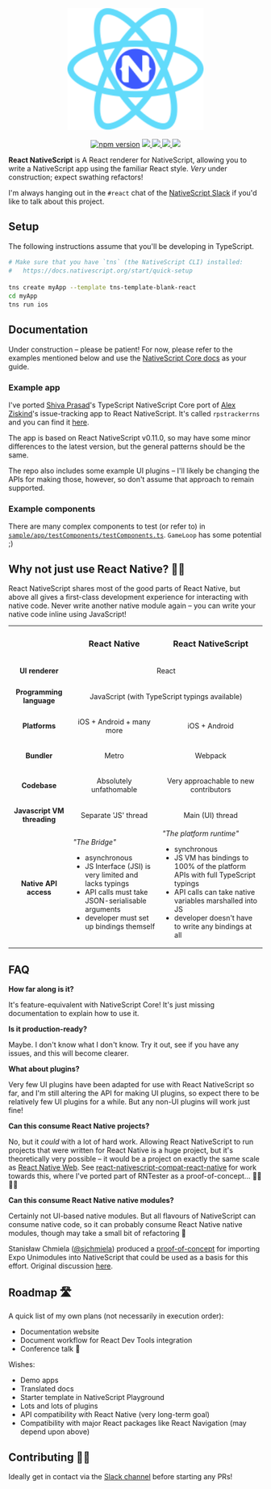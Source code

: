 <p align="center">
    <img src="github_img/RNS_logo.svg" width="270">
</p>

<p align="center">
    <a href="https://badge.fury.io/js/react-nativescript"><img src="https://badge.fury.io/js/react-nativescript.svg" alt="npm version" height="18"></a>
    <a href="https://github.com/shirakaba/nside">
        <img src="http://githubbadges.com/star.svg?user=shirakaba&repo=react-nativescript&style=flat"/>
    </a>
    <a href="https://github.com/shirakaba/nside/fork">
        <img src="http://githubbadges.com/fork.svg?user=shirakaba&repo=react-nativescript&style=flat"/>
    </a>
    <a href="https://opensource.org/licenses/mit-license.php">
        <img src="https://badges.frapsoft.com/os/mit/mit.png?v=103"/>
    </a>
    <!-- <a href="http://makeapullrequest.com">
        <img src="https://img.shields.io/badge/PRs-welcome-brightgreen.svg?style=flat"/>
    </a> -->
    <a href="https://twitter.com/intent/follow?screen_name=LinguaBrowse">
        <img src="https://img.shields.io/twitter/follow/LinguaBrowse.svg?style=social&logo=twitter"/>
    </a>
</p>

**React NativeScript** is A React renderer for NativeScript, allowing you to write a NativeScript app using the familiar React style. *Very* under construction; expect swathing refactors!

I'm always hanging out in the `#react` chat of the [NativeScript Slack](https://nativescriptcommunity.slack.com) if you'd like to talk about this project.

## Setup

The following instructions assume that you'll be developing in TypeScript.

```sh
# Make sure that you have `tns` (the NativeScript CLI) installed:
#   https://docs.nativescript.org/start/quick-setup

tns create myApp --template tns-template-blank-react
cd myApp
tns run ios
```

## Documentation

Under construction – please be patient! For now, please refer to the examples mentioned below and use the [NativeScript Core docs](https://docs.nativescript.org/start/introduction) as your guide.

### Example app

I've ported [Shiva Prasad](https://github.com/shiv19)'s TypeScript NativeScript Core port of [Alex Ziskind](https://github.com/alexziskind1)'s issue-tracking app to React NativeScript. It's called `rpstrackerrns` and you can find it [here](https://github.com/shirakaba/rpstrackerrns).

The app is based on React NativeScript v0.11.0, so may have some minor differences to the latest version, but the general patterns should be the same.

The repo also includes some example UI plugins – I'll likely be changing the APIs for making those, however, so don't assume that approach to remain supported.

### Example components

There are many complex components to test (or refer to) in [`sample/app/testComponents/testComponents.ts`](https://github.com/shirakaba/react-nativescript/blob/master/sample/app/testComponents/testComponents.ts). `GameLoop` has some potential ;)

## Why not just use React Native? 🤷‍♂️

React NativeScript shares most of the good parts of React Native, but above all gives a first-class development experience for interacting with native code. Never write another native module again – you can write your native code inline using JavaScript!

<table>
    <tbody>
        <tr>
            <td align="center" valign="middle">
            </td>
            <td align="center" valign="middle">
                <h3>React Native</h3>
            </td>
            <td align="center" valign="middle">
                <h3>React NativeScript</h3>
            </td>
        </tr>
        <tr>
            <td align="center" valign="middle">
                <strong>UI renderer</strong>
            </td>
            <td align="center" valign="middle" colspan="2">
                <p>React</p>
            </td>
        </tr>
        <tr>
            <td align="center" valign="middle">
                <strong>Programming language</strong>
            </td>
            <td align="center" valign="middle" colspan="2">
                <p>JavaScript (with TypeScript typings available)</p>
            </td>
        </tr>
        <tr>
            <td align="center" valign="middle">
                <strong>Platforms</strong>
            </td>
            <td align="center" valign="middle">
                <p>iOS + Android + many more</p>
            </td>
            <td align="center" valign="middle">
                <p>iOS + Android</p>
            </td>
        </tr>
        <tr>
            <td align="center" valign="middle">
                <strong>Bundler</strong>
            </td>
            <td align="center" valign="middle">
                <p>Metro</p>
            </td>
            <td align="center" valign="middle">
                <p>Webpack</p>
            </td>
        </tr>
        <tr>
            <td align="center" valign="middle">
                <strong>Codebase</strong>
            </td>
            <td align="center" valign="middle">
                <p>Absolutely unfathomable</p>
            </td>
            <td align="center" valign="middle">
                <p>Very approachable to new contributors</p>
            </td>
        </tr>
        <tr>
            <td align="center" valign="middle">
                <strong>Javascript VM threading</strong>
            </td>
            <td align="center" valign="middle">
                <p>Separate 'JS' thread</p>
            </td>
            <td align="center" valign="middle">
                <p>Main (UI) thread</p>
            </td>
        </tr>
        <tr>
            <td align="center" valign="middle">
                <strong>Native API access</strong>
            </td>
            <td align="left" valign="middle">
                <em>"The Bridge"</em>
                <ul>
                    <li>asynchronous</li>
                    <li>JS Interface (JSI) is very limited and lacks typings</li>
                    <li>API calls must take JSON-serialisable arguments</li>
                    <li>developer must set up bindings themself</li>
                </ul>
            </td>
            <td align="left" valign="middle">
                <em>"The platform runtime"</em>
                <ul>
                    <li>synchronous</li>
                    <li>JS VM has bindings to 100% of the platform APIs with full TypeScript typings</li>
                    <li>API calls can take native variables marshalled into JS</li>
                    <li>developer doesn't have to write any bindings at all</li>
                </ul>
            </td>
        </tr>
    </tbody>
</table>

## FAQ

**How far along is it?**

It's feature-equivalent with NativeScript Core! It's just missing documentation to explain how to use it.

**Is it production-ready?**

Maybe. I don't know what I don't know. Try it out, see if you have any issues, and this will become clearer.

**What about plugins?**

Very few UI plugins have been adapted for use with React NativeScript so far, and I'm still altering the API for making UI plugins, so expect there to be relatively few UI plugins for a while. But any non-UI plugins will work just fine!

**Can this consume React Native projects?**

No, but it *could* with a lot of hard work. Allowing React NativeScript to run projects that were written for React Native is a huge project, but it's theoretically very possible – it would be a project on exactly the same scale as [React Native Web](https://github.com/necolas/react-native-web). See [react-nativescript-compat-react-native](https://github.com/shirakaba/react-nativescript-compat-react-native) for work towards this, where I've ported part of RNTester as a proof-of-concept... 👩‍🔬👨‍🔬

**Can this consume React Native native modules?**

Certainly not UI-based native modules. But all flavours of NativeScript can consume native code, so it can probably consume React Native native modules, though may take a small bit of refactoring 🤔

Stanisław Chmiela ([@sjchmiela](https://twitter.com/sjchmiela)) produced a [proof-of-concept](https://gist.github.com/sjchmiela/e1fcb7ca255e77e92bb2c64bc63b7fee) for importing Expo Unimodules into NativeScript that could be used as a basis for this effort. Original discussion [here](https://twitter.com/sjchmiela/status/1158402590499057665?s=20).

## Roadmap 🛣

A quick list of my own plans (not necessarily in execution order):

* Documentation website
* Document workflow for React Dev Tools integration
* Conference talk 🤞

Wishes:

* Demo apps
* Translated docs
* Starter template in NativeScript Playground
* Lots and lots of plugins
* API compatibility with React Native (very long-term goal)
* Compatibility with major React packages like React Navigation (may depend upon above)

## Contributing 🙋‍♀️

Ideally get in contact via the [Slack channel](https://nativescriptcommunity.slack.com/messages/CJ2B77CJ1/) before starting any PRs!
